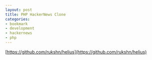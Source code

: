 ```yaml
---
layout: post
title: PHP HackerNews Clone
categories:
- bookmark
- development
- hackernews
- php
---
```


[https://github.com/rukshn/helius](https://github.com/rukshn/helius)